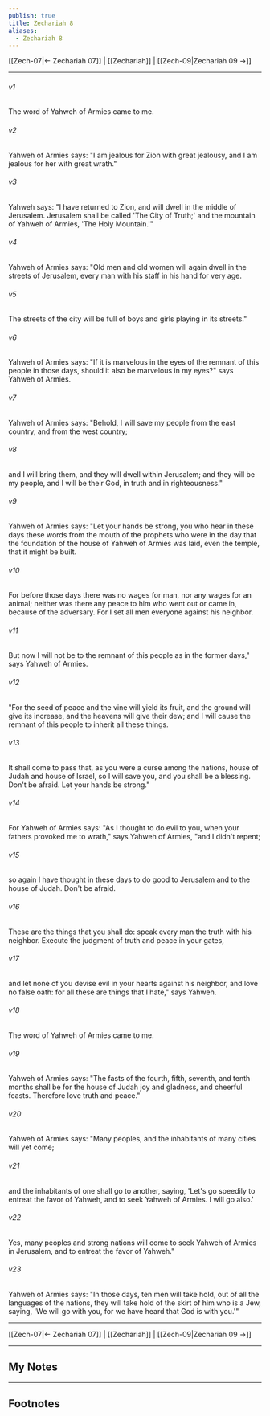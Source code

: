 ```yaml
---
publish: true
title: Zechariah 8
aliases:
  - Zechariah 8
---
```


[[Zech-07|← Zechariah 07]] | [[Zechariah]] | [[Zech-09|Zechariah 09 →]]
***



###### v1 
The word of Yahweh of Armies came to me. 

###### v2 
Yahweh of Armies says: "I am jealous for Zion with great jealousy, and I am jealous for her with great wrath." 

###### v3 
Yahweh says: "I have returned to Zion, and will dwell in the middle of Jerusalem. Jerusalem shall be called 'The City of Truth;' and the mountain of Yahweh of Armies, 'The Holy Mountain.'" 

###### v4 
Yahweh of Armies says: "Old men and old women will again dwell in the streets of Jerusalem, every man with his staff in his hand for very age. 

###### v5 
The streets of the city will be full of boys and girls playing in its streets." 

###### v6 
Yahweh of Armies says: "If it is marvelous in the eyes of the remnant of this people in those days, should it also be marvelous in my eyes?" says Yahweh of Armies. 

###### v7 
Yahweh of Armies says: "Behold, I will save my people from the east country, and from the west country; 

###### v8 
and I will bring them, and they will dwell within Jerusalem; and they will be my people, and I will be their God, in truth and in righteousness." 

###### v9 
Yahweh of Armies says: "Let your hands be strong, you who hear in these days these words from the mouth of the prophets who were in the day that the foundation of the house of Yahweh of Armies was laid, even the temple, that it might be built. 

###### v10 
For before those days there was no wages for man, nor any wages for an animal; neither was there any peace to him who went out or came in, because of the adversary. For I set all men everyone against his neighbor. 

###### v11 
But now I will not be to the remnant of this people as in the former days," says Yahweh of Armies. 

###### v12 
"For the seed of peace and the vine will yield its fruit, and the ground will give its increase, and the heavens will give their dew; and I will cause the remnant of this people to inherit all these things. 

###### v13 
It shall come to pass that, as you were a curse among the nations, house of Judah and house of Israel, so I will save you, and you shall be a blessing. Don't be afraid. Let your hands be strong." 

###### v14 
For Yahweh of Armies says: "As I thought to do evil to you, when your fathers provoked me to wrath," says Yahweh of Armies, "and I didn't repent; 

###### v15 
so again I have thought in these days to do good to Jerusalem and to the house of Judah. Don't be afraid. 

###### v16 
These are the things that you shall do: speak every man the truth with his neighbor. Execute the judgment of truth and peace in your gates, 

###### v17 
and let none of you devise evil in your hearts against his neighbor, and love no false oath: for all these are things that I hate," says Yahweh. 

###### v18 
The word of Yahweh of Armies came to me. 

###### v19 
Yahweh of Armies says: "The fasts of the fourth, fifth, seventh, and tenth months shall be for the house of Judah joy and gladness, and cheerful feasts. Therefore love truth and peace." 

###### v20 
Yahweh of Armies says: "Many peoples, and the inhabitants of many cities will yet come; 

###### v21 
and the inhabitants of one shall go to another, saying, 'Let's go speedily to entreat the favor of Yahweh, and to seek Yahweh of Armies. I will go also.' 

###### v22 
Yes, many peoples and strong nations will come to seek Yahweh of Armies in Jerusalem, and to entreat the favor of Yahweh." 

###### v23 
Yahweh of Armies says: "In those days, ten men will take hold, out of all the languages of the nations, they will take hold of the skirt of him who is a Jew, saying, 'We will go with you, for we have heard that God is with you.'"

***
[[Zech-07|← Zechariah 07]] | [[Zechariah]] | [[Zech-09|Zechariah 09 →]]

---
## My Notes

---
## Footnotes